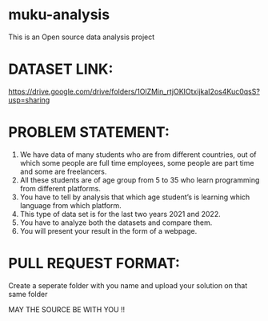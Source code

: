 # muku-analysis
This is an Open source data analysis project 


# DATASET LINK: 
https://drive.google.com/drive/folders/1OlZMin_rtjOKIOtxijkaI2os4Kuc0qsS?usp=sharing

# PROBLEM STATEMENT:
1.	We have data of many students who are from different countries, out of which some people are full time employees, some people are part time and some are freelancers.
2.	All these students are of age group from 5 to 35 who learn programming from different platforms.
3.	You have to tell by analysis that which age student’s is learning which language from which platform.
4.	This type of data set is for the last two years 2021 and 2022.
5.	You have to analyze both the datasets and compare them.
6.	You will present your result in the form of a webpage.

# PULL REQUEST FORMAT: 

Create a seperate folder with you name and upload your solution on that same folder 

MAY THE SOURCE BE WITH YOU !! 

